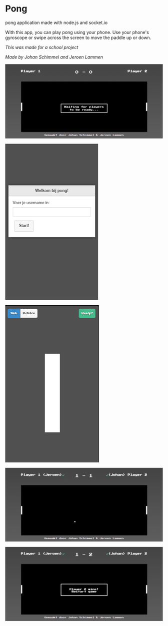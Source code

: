 # Pong
pong application made with node.js and socket.io

With this app, you can play pong using your phone. Use your phone's gyroscope or swipe across the screen to move the paddle up or down.

*This was made for a school project*

*Made by Johan Schimmel and Jeroen Lammen*

![alt text](https://github.com/JeroenLammen/pong/blob/master/readme_images/Screenshot_1.png "start screen pc")

![alt text](https://github.com/JeroenLammen/pong/blob/master/readme_images/Screenshot_2.png "start screen mobile")

![alt text](https://github.com/JeroenLammen/pong/blob/master/readme_images/Screenshot_3.png "controller mobile")

![alt text](https://github.com/JeroenLammen/pong/blob/master/readme_images/Screenshot_4.png "playing the game")

![alt text](https://github.com/JeroenLammen/pong/blob/master/readme_images/Screenshot_5.png "end screen")
